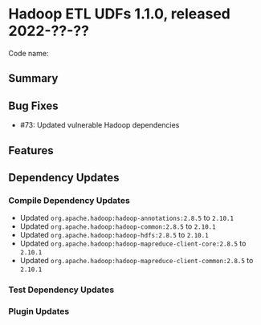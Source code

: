 # Hadoop ETL UDFs 1.1.0, released 2022-??-??

Code name:

## Summary

## Bug Fixes

* #73: Updated vulnerable Hadoop dependencies

## Features

## Dependency Updates

### Compile Dependency Updates

* Updated `org.apache.hadoop:hadoop-annotations:2.8.5` to `2.10.1`
* Updated `org.apache.hadoop:hadoop-common:2.8.5` to `2.10.1`
* Updated `org.apache.hadoop:hadoop-hdfs:2.8.5` to `2.10.1`
* Updated `org.apache.hadoop:hadoop-mapreduce-client-core:2.8.5` to `2.10.1`
* Updated `org.apache.hadoop:hadoop-mapreduce-client-common:2.8.5` to `2.10.1`

### Test Dependency Updates

### Plugin Updates


